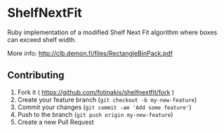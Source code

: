 # ShelfNextFit

Ruby implementation of a modified Shelf Next Fit algorithm where boxes can exceed shelf width.

More info: http://clb.demon.fi/files/RectangleBinPack.pdf

## Contributing

1. Fork it ( https://github.com/fotinakis/shelfnextfit/fork )
2. Create your feature branch (`git checkout -b my-new-feature`)
3. Commit your changes (`git commit -am 'Add some feature'`)
4. Push to the branch (`git push origin my-new-feature`)
5. Create a new Pull Request
